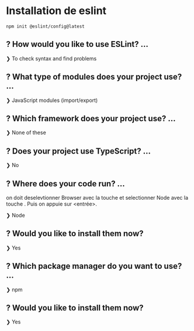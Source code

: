 # Installation de eslint

`npm init @eslint/config@latest`

## ? How would you like to use ESLint? …

❯ To check syntax and find problems

## ? What type of modules does your project use? …

❯ JavaScript modules (import/export)

## ? Which framework does your project use? …

❯ None of these

## ? Does your project use TypeScript? …

❯ No

## ? Where does your code run? …

on doit deselevtionner Browser avec la touche <espace> et selectionner Node avec la touche <espace>.
Puis on appuie sur <entrée>.

❯ Node

## ? Would you like to install them now?

❯ Yes

## ? Which package manager do you want to use? … 

❯ npm

## ? Would you like to install them now?

❯ Yes
